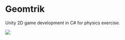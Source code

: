 # Geomtrik

Unity 2D game development in C# for physics exercise.

<p><img src="https://github.com/ArtCC/Geomtrik/blob/main/Resources/geomtrik.gif"></p>
